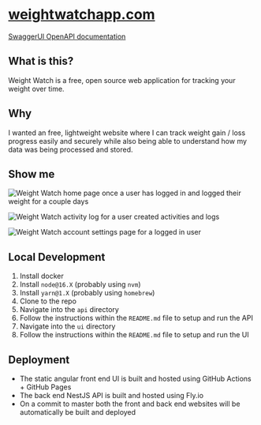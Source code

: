 # [weightwatchapp.com](https://weightwatchapp.com/)
[SwaggerUI OpenAPI documentation](https://weight-watch-api.fly.dev/api-docs)

## What is this?
Weight Watch is a free, open source web application for tracking your weight over time.

## Why
I wanted an free, lightweight website where I can track weight gain / loss progress easily and securely while also being able to understand how my data was being processed and stored.

## Show me
![Weight Watch home page once a user has logged in and logged their weight for a couple days](https://weightwatchapp.com/assets/image/WW_Demo_Home_1400_700.png)

![Weight Watch activity log for a user created activities and logs](https://weightwatchapp.com/assets/image/WW_Demo_Activity_1400_850.png)

![Weight Watch account settings page for a logged in user](https://weightwatchapp.com/assets/image/WW_Demo_Account_1400_700.png)

## Local Development
1. Install docker
2. Install `node@16.X` (probably using `nvm`)
3. Install `yarn@1.X` (probably using `homebrew`)
4. Clone to the repo
5. Navigate into the `api` directory
6. Follow the instructions within the `README.md` file to setup and run the API
7. Navigate into the `ui` directory
8. Follow the  instructions within the `README.md` file to setup and run the UI

## Deployment
- The static angular front end UI is built and hosted using GitHub Actions + GitHub Pages
- The back end NestJS API is built and hosted using Fly.io
- On a commit to master both the front and back end websites will be automatically be built and deployed

